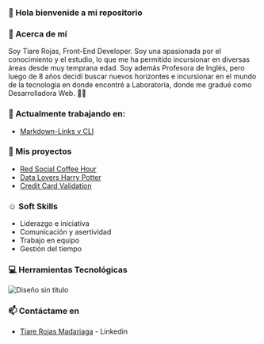 ### 👋 Hola bienvenide a mi repositorio

### :rocket: Acerca de mí

Soy Tiare Rojas, Front-End Developer. Soy una apasionada por el conocimiento y el estudio, lo que me ha permitido incursionar en diversas áreas desde muy temprana edad. Soy además Profesora de Inglés, pero luego de 8 años decidí buscar nuevos horizontes e incursionar en el mundo de la tecnologia en donde encontré a Laboratoria, donde me gradué como Desarrolladora Web. :woman_technologist:

###  🔭 Actualmente trabajando en: 
* [Markdown-Links y CLI](https://github.com/tiare-rm/Md-Links)

### :open_file_folder: Mis proyectos 
* [Red Social Coffee Hour](https://github.com/tiare-rm/Social-Network)
* [Data Lovers Harry Potter](https://github.com/tiare-rm/Data-Lovers-Harry-Potter)
* [Credit Card Validation](https://github.com/tiare-rm/Final-Tarjeta-de-Credito-Valida)

### :relaxed: Soft Skills 
* Liderazgo e iniciativa
* Comunicación y asertividad
* Trabajo en equipo
* Gestión del tiempo

### :computer: Herramientas Tecnológicas 

![Diseño sin título](https://user-images.githubusercontent.com/122039037/235308485-e36bafce-0dde-47c8-8087-ce7a271eacab.png)

### 📫 Contáctame en 
* [Tiare Rojas Madariaga](https://www.linkedin.com/in/tiare-rojas-madariaga/) - Linkedin

<!--
**tiare-rm/tiare-rm** is a ✨ _special_ ✨ repository because its `README.md` (this file) appears on your GitHub profile.

Here are some ideas to get you started:

- 🔭 I’m currently working on ...
- 🌱 I’m currently learning ...
- 👯 I’m looking to collaborate on ...
- 🤔 I’m looking for help with ...
- 💬 Ask me about ...
- 😄 Pronouns: ...
- ⚡ Fun fact: ...
-->

